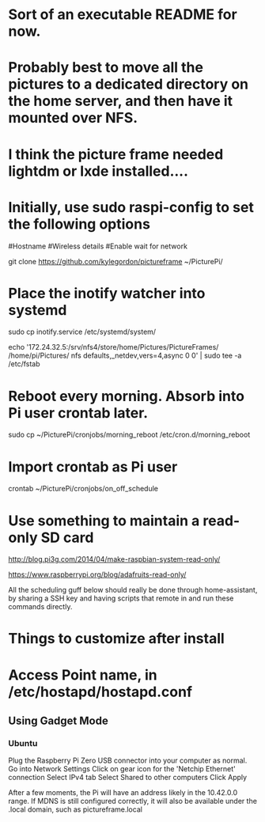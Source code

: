 # Sort of an executable README for now.
# Probably best to move all the pictures to a dedicated directory on the home server, and then have it mounted over NFS.
# I think the picture frame needed lightdm or lxde installed....

# Initially, use sudo raspi-config to set the following options

#Hostname
#Wireless details
#Enable wait for network

git clone https://github.com/kylegordon/pictureframe ~/PicturePi/

# Place the inotify watcher into systemd
sudo cp inotify.service /etc/systemd/system/

echo '172.24.32.5:/srv/nfs4/store/home/Pictures/PictureFrames/ /home/pi/Pictures/ nfs defaults,_netdev,vers=4,async 0 0' | sudo tee -a /etc/fstab

# Reboot every morning. Absorb into Pi user crontab later.
sudo cp ~/PicturePi/cronjobs/morning_reboot /etc/cron.d/morning_reboot
# Import crontab as Pi user
crontab ~/PicturePi/cronjobs/on_off_schedule

# Use something to maintain a read-only SD card
http://blog.pi3g.com/2014/04/make-raspbian-system-read-only/

https://www.raspberrypi.org/blog/adafruits-read-only/

All the scheduling guff below should really be done through home-assistant, by sharing a SSH key and having scripts that remote in and run these commands directly.

# Things to customize after install
# Access Point name, in /etc/hostapd/hostapd.conf

## Using Gadget Mode
### Ubuntu
Plug the Raspberry Pi Zero USB connector into your computer as normal.
Go into Network Settings
Click on gear icon for the 'Netchip Ethernet' connection
Select IPv4 tab
Select Shared to other computers
Click Apply

After a few moments, the Pi will have an address likely in the 10.42.0.0 range. 
If MDNS is still configured correctly, it will also be available under the .local domain, such as pictureframe.local
